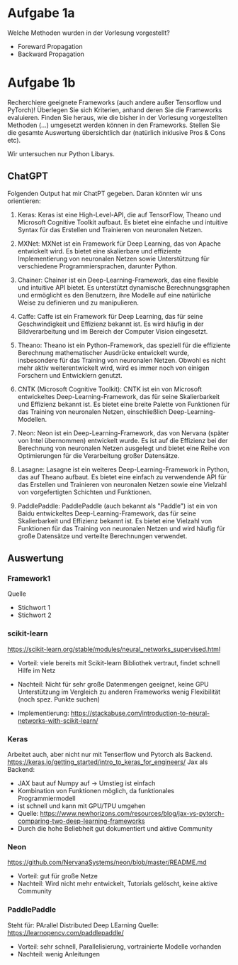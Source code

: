 
# Aufgabe 1a
Welche Methoden wurden in der Vorlesung vorgestellt?

- Foreward Propagation
- Backward Propagation

###### ##################################################################################
# Aufgabe 1b
Recherchiere geeignete Frameworks (auch andere außer Tensorflow und PyTorch)! Überlegen Sie sich Kriterien, anhand deren Sie die Frameworks evaluieren. Finden Sie heraus, wie die bisher in der Vorlesung vorgestellten Methoden (...) umgesetzt werden können in den Frameworks. Stellen Sie die gesamte Auswertung übersichtlich dar (natürlich inklusive Pros & Cons etc).

Wir untersuchen nur Python Libarys.

## ChatGPT ##
Folgenden Output hat mir ChatPT gegeben. Daran könnten wir uns orientieren:  

1. Keras: Keras ist eine High-Level-API, die auf TensorFlow, Theano und Microsoft Cognitive Toolkit aufbaut. Es bietet eine einfache und intuitive Syntax für das Erstellen und Trainieren von neuronalen Netzen.

2. MXNet: MXNet ist ein Framework für Deep Learning, das von Apache entwickelt wird. Es bietet eine skalierbare und effiziente Implementierung von neuronalen Netzen sowie Unterstützung für verschiedene Programmiersprachen, darunter Python.

3. Chainer: Chainer ist ein Deep-Learning-Framework, das eine flexible und intuitive API bietet. Es unterstützt dynamische Berechnungsgraphen und ermöglicht es den Benutzern, ihre Modelle auf eine natürliche Weise zu definieren und zu manipulieren.

4. Caffe: Caffe ist ein Framework für Deep Learning, das für seine Geschwindigkeit und Effizienz bekannt ist. Es wird häufig in der Bildverarbeitung und im Bereich der Computer Vision eingesetzt.

5. Theano: Theano ist ein Python-Framework, das speziell für die effiziente Berechnung mathematischer Ausdrücke entwickelt wurde, insbesondere für das Training von neuronalen Netzen. Obwohl es nicht mehr aktiv weiterentwickelt wird, wird es immer noch von einigen Forschern und Entwicklern genutzt.

6. CNTK (Microsoft Cognitive Toolkit): CNTK ist ein von Microsoft entwickeltes Deep-Learning-Framework, das für seine Skalierbarkeit und Effizienz bekannt ist. Es bietet eine breite Palette von Funktionen für das Training von neuronalen Netzen, einschließlich Deep-Learning-Modellen.

7. Neon: Neon ist ein Deep-Learning-Framework, das von Nervana (später von Intel übernommen) entwickelt wurde. Es ist auf die Effizienz bei der Berechnung von neuronalen Netzen ausgelegt und bietet eine Reihe von Optimierungen für die Verarbeitung großer Datensätze.

8. Lasagne: Lasagne ist ein weiteres Deep-Learning-Framework in Python, das auf Theano aufbaut. Es bietet eine einfach zu verwendende API für das Erstellen und Trainieren von neuronalen Netzen sowie eine Vielzahl von vorgefertigten Schichten und Funktionen.

9. PaddlePaddle: PaddlePaddle (auch bekannt als "Paddle") ist ein von Baidu entwickeltes Deep-Learning-Framework, das für seine Skalierbarkeit und Effizienz bekannt ist. Es bietet eine Vielzahl von Funktionen für das Training von neuronalen Netzen und wird häufig für große Datensätze und verteilte Berechnungen verwendet.

## Auswertung
### Framework1 
Quelle
- Stichwort 1
- Stichwort 2

### scikit-learn
https://scikit-learn.org/stable/modules/neural_networks_supervised.html
- Vorteil: viele bereits mit Scikit-learn Bibliothek vertraut, findet schnell Hilfe im Netz
- Nachteil: Nicht für sehr große Datenmengen geeignet, keine GPU Unterstützung
            im Vergleich zu anderen Frameworks wenig Flexibilität (noch spez. Punkte suchen)

- Implementierung: https://stackabuse.com/introduction-to-neural-networks-with-scikit-learn/


### Keras
Arbeitet auch, aber nicht nur mit Tenserflow und Pytorch als Backend.
https://keras.io/getting_started/intro_to_keras_for_engineers/
Jax als Backend:
- JAX baut auf Numpy auf -> Umstieg ist einfach
- Kombination von Funktionen möglich, da funktionales Programmiermodell
- ist schnell und kann mit GPU/TPU umgehen
- Quelle: https://www.newhorizons.com/resources/blog/jax-vs-pytorch-comparing-two-deep-learning-frameworks
- Durch die hohe Beliebheit gut dokumentiert und aktive Community

### Neon
https://github.com/NervanaSystems/neon/blob/master/README.md
- Vorteil: gut für große Netze
- Nachteil: Wird nicht mehr entwickelt, Tutorials gelöscht, keine aktive Community

### PaddlePaddle
Steht für: PArallel Distributed Deep LEarning
Quelle: https://learnopencv.com/paddlepaddle/
- Vorteil: sehr schnell, Parallelisierung, vortrainierte Modelle vorhanden
- Nachteil: wenig Anleitungen
